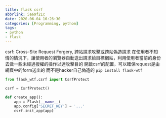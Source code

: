 ```yaml
---
title: flask csrf
abbrlink: 5a69f21c
date: 2020-06-04 16:26:30
categories: [Programming, python]
tags:
- python
- flask
---
```

csrf: Cross-Site Request Forgery, 跨站請求攻擊或跨站偽造請求
在使用者不知情的情況下，讓使用者的瀏覽器自動送出請求給目標網站，利用使用者當前的身份去做一些未經過授權的操作以達攻擊目的
開啟csrf的配置，可以確保request是由網頁中的form送出的 而不是hacker自己偽造的
`pip install flask-wtf`
```python
from flask_wtf.csrf import CsrfProtect

csrf = CsrfProtect()

def create_app():
    app = Flask(__name__)
    app.config['SECRET_KEY'] = '...'
    csrf.init_app(app)
```